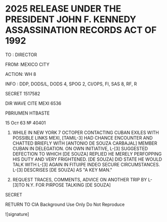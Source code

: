 # 2025 RELEASE UNDER THE PRESIDENT JOHN F. KENNEDY ASSASSINATION RECORDS ACT OF 1992

TO : DIRECTOR

FROM: MEXICO CITY

ACTION: WH 8

INFO : DDP, DODS/L, DODS 4, SPOG 2, CI/OPS, FI, SAS 8, RF, R

SECRET 1517582

DIR WAVE CITE MEXI 6536

PBRIUMEN HTBASTE

15 Ост 63 № 40401

1.  WHILE IN NEW YORK 7 OCTOPER CONTACTING CUBAN EXILES WITH POSSIBLE LINKS MEXI, [TAMIL-3] HAD CHANCE ENCOUNTER AND CHATTED BRIEFLY WITH [ANTONIO DE SOUZA CARBAJAL] MEMBER CUBAN IN DELEGATION. ON OWN INITIATIVE, L-[3] SUGGESTED DEFECTION TO WHICH [DE SOUZA] REPLIED HE MERELY PERFOPPING HIS DUTY AND VERY FRIGHTENED. [DE SOUZA] DID STATE HE WOULD TALK WITH L-[3] AGAIN IN FITUIPE INDEO SECURE CIRCUMSTANCES. L-[3] DESCRISES [DE SOUZA] AS "A KEY MAN."

2.  REQUEST TRACES, COMMENTS, ADVICE ON ANOTHER TRIP BY L-[3]TO N.Y. FOR PIRPOSE TALKING [DE SOUZA]

SECRET

RETURN TO CIA Background Use Only Do Not Reproduce

![signature]
